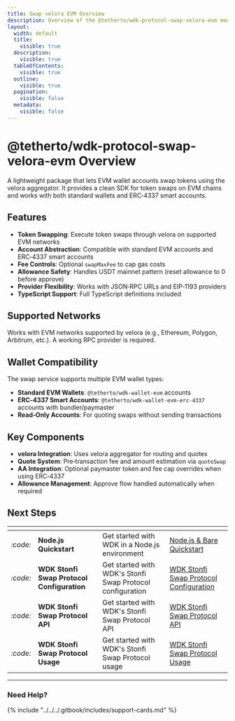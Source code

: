 ```yaml
---
title: Swap velora EVM Overview
description: Overview of the @tetherto/wdk-protocol-swap-velora-evm module
layout:
  width: default
  title:
    visible: true
  description:
    visible: true
  tableOfContents:
    visible: true
  outline:
    visible: true
  pagination:
    visible: false
  metadata:
    visible: false
---
```


# @tetherto/wdk-protocol-swap-velora-evm Overview

A lightweight package that lets EVM wallet accounts swap tokens using the velora aggregator. It provides a clean SDK for token swaps on EVM chains and works with both standard wallets and ERC‑4337 smart accounts.

## Features

- **Token Swapping**: Execute token swaps through velora on supported EVM networks
- **Account Abstraction**: Compatible with standard EVM accounts and ERC‑4337 smart accounts
- **Fee Controls**: Optional `swapMaxFee` to cap gas costs
- **Allowance Safety**: Handles USDT mainnet pattern (reset allowance to 0 before approve)
- **Provider Flexibility**: Works with JSON‑RPC URLs and EIP‑1193 providers
- **TypeScript Support**: Full TypeScript definitions included

## Supported Networks

Works with EVM networks supported by velora (e.g., Ethereum, Polygon, Arbitrum, etc.). A working RPC provider is required.

## Wallet Compatibility

The swap service supports multiple EVM wallet types:

- **Standard EVM Wallets**: `@tetherto/wdk-wallet-evm` accounts
- **ERC‑4337 Smart Accounts**: `@tetherto/wdk-wallet-evm-erc-4337` accounts with bundler/paymaster
- **Read‑Only Accounts**: For quoting swaps without sending transactions

## Key Components

- **velora Integration**: Uses velora aggregator for routing and quotes
- **Quote System**: Pre‑transaction fee and amount estimation via `quoteSwap`
- **AA Integration**: Optional paymaster token and fee cap overrides when using ERC‑4337
- **Allowance Management**: Approve flow handled automatically when required



## Next Steps

<table data-card-size="large" data-view="cards">
	<thead>
		<tr>
			<th></th>
			<th></th>
			<th></th>
			<th data-hidden data-card-target data-type="content-ref"></th>
		</tr>
	</thead>
	<tbody>
		<tr>
			<td>
				<i class="fa-code">:code:</i>
			</td>
			<td>
				<strong>Node.js Quickstart</strong>
			</td>
			<td>Get started with WDK in a Node.js environment</td>
			<td>
				<a href="../../../start-building/nodejs-bare-quickstart.md">Node.js & Bare Quickstart</a>
			</td>
		</tr>
        <tr>
			<td>
				<i class="fa-code">:code:</i>
			</td>
			<td>
				<strong>WDK Stonfi Swap Protocol Configuration</strong>
			</td>
			<td>Get started with WDK's Stonfi Swap Protocol configuration</td>
			<td>
				<a href="./configuration.md">WDK Stonfi Swap Protocol Configuration</a>
			</td>
		</tr>
        <tr>
			<td>
				<i class="fa-code">:code:</i>
			</td>
			<td>
				<strong>WDK Stonfi Swap Protocol API</strong>
			</td>
			<td>Get started with WDK's Stonfi Swap Protocol API</td>
			<td>
				<a href="./api-reference.md">WDK Stonfi Swap Protocol API</a>
			</td>
		</tr>
        <tr>
			<td>
				<i class="fa-code">:code:</i>
			</td>
			<td>
				<strong>WDK Stonfi Swap Protocol Usage</strong>
			</td>
			<td>Get started with WDK's Stonfi Swap Protocol usage</td>
			<td>
				<a href="./usage.md">WDK Stonfi Swap Protocol  Usage</a>
			</td>
		</tr>
	</tbody>
</table>

***

### Need Help?

{% include "../../../.gitbook/includes/support-cards.md" %}



